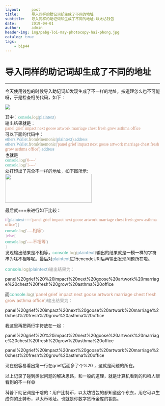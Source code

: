 ```yaml
---
layout:     post
title:      导入同样的助记词却生成了不同的地址
subtitle:   导入同样的助记词却生成了不同的地址-以太坊钱包
date:       2019-04-01
author:     admin
header-img: img/pabg-loi-may-photocopy-hai-phong.jpg
catalog: true
tags:
    - bip44
---
```


# 导入同样的助记词却生成了不同的地址

------

今天使用钱包的时候导入助记词却发现生成了不一样的地址，按道理怎么也不可能呀，于是检查相关代码，如下：

![](https://www.blktime.com/img/pa-1-1-1024x331.png)

<p style="margin: 0in; font-family: Consolas; font-size: 10.5pt;">其中：<span style="color: #47b7a0;">console</span><span style="color: #979797;">.</span><span style="color: #989875;">log</span><span style="color: #979797;">(</span><span style="color: #72a1ba;">plaintext</span><span style="color: #979797;">)</span></p>
输出结果就是：
<p style="margin: 0in; font-family: Consolas; font-size: 10.5pt; color: #cb8f76;">panel grief impact next goose artwork marriage chest fresh grow asthma office</p>
可以下面的代码中：
<p style="margin: 0in; font-family: Consolas; font-size: 10.5pt;"><span style="color: #72a1ba;">ethers</span><span style="color: #979797;">.</span><span style="color: #72a1ba;">Wallet</span><span style="color: #979797;">.</span><span style="color: #989875;">fromMnemonic</span><span style="color: #979797;">(</span><span style="color: #72a1ba;">plaintext</span><span style="color: #979797;">).</span><span style="color: #72a1ba;">address</span></p>
<p style="margin: 0in; font-family: Consolas; font-size: 10.5pt;"><span style="color: #72a1ba;">ethers</span><span style="color: #979797;">.</span><span style="color: #72a1ba;">Wallet</span><span style="color: #979797;">.</span><span style="color: #989875;">fromMnemonic</span><span style="color: #979797;">(</span><span style="color: #cb8f76;">'panel grief impact next goose artwork marriage chest fresh grow asthma office'</span><span style="color: #979797;">).</span><span style="color: #72a1ba;">address</span></p>
也就是
<p style="margin: 0in; font-family: Consolas; font-size: 10.5pt;"><span style="color: #47b7a0;">console</span><span style="color: #979797;">.</span><span style="color: #989875;">log</span><span style="color: #979797;">(</span><span style="color: #cb8f76;">'0----'</span></p>
<p style="margin: 0in; font-family: Consolas; font-size: 10.5pt;"><span style="color: #47b7a0;">console</span><span style="color: #979797;">.</span><span style="color: #989875;">log</span><span style="color: #979797;">(</span><span style="color: #cb8f76;">'1----'</span></p>
处打印出了完全不一样的地址，如下图所示:

<img class="alignnone size-full wp-image-2085" src="http://blockstar.top/wp-content/uploads/2019/02/Snipaste_2019-02-24_17-13-28.png" alt="" width="282" height="94" />

最后就===来进行如下比较：
<p style="margin: 0in; font-family: Consolas; font-size: 10.5pt;"><span style="color: #c586c0;">if</span><span style="color: #979797;">(</span><span style="color: #72a1ba;">plaintext</span><span style="color: #979797;">===</span><span style="color: #cb8f76;">'panel grief impact next goose artwork marriage chest fresh grow asthma office'</span><span style="color: #979797;">){</span></p>
<p style="margin: 0in; font-size: 10.5pt;"><span style="font-family: Consolas; color: #47b7a0;">console</span><span style="font-family: Consolas; color: #979797;">.</span><span style="font-family: Consolas; color: #989875;">log</span><span style="font-family: Consolas; color: #979797;">(</span><span style="font-family: Consolas; color: #cb8f76;">'----</span><span style="font-family: 'Microsoft YaHei'; color: #cb8f76;">相等</span><span style="font-family: Consolas; color: #cb8f76;">'</span><span style="font-family: Consolas; color: #979797;">)</span></p>
<p style="margin: 0in; font-family: Consolas; font-size: 10.5pt;"><span style="color: #979797;">}</span><span style="color: #c586c0;">else</span><span style="color: #979797;">{</span></p>
<p style="margin: 0in; font-size: 10.5pt;"><span style="font-family: Consolas; color: #47b7a0;">console</span><span style="font-family: Consolas; color: #979797;">.</span><span style="font-family: Consolas; color: #989875;">log</span><span style="font-family: Consolas; color: #979797;">(</span><span style="font-family: Consolas; color: #cb8f76;">'----</span><span style="font-family: 'Microsoft YaHei'; color: #cb8f76;">不相等</span><span style="font-family: Consolas; color: #cb8f76;">'</span><span style="font-family: Consolas; color: #979797;">)</span></p>
<p style="margin: 0in; font-family: Consolas; font-size: 10.5pt; color: #979797;">}</p>
发现输出结果是不相等，<span style="color: #47b7a0;">console</span><span style="color: #979797;">.</span><span style="color: #989875;">log</span><span style="color: #979797;">(</span><span style="color: #72a1ba;">plaintext</span><span style="color: #979797;">)</span>输出的结果就是一模一样的字符串为啥不相等呢。最后对<span style="color: #72a1ba;">plaintext</span>进行encodeURI后再输出发现问题所在啦。

<span style="color: #47b7a0;">console</span><span style="color: #979797;">.</span><span style="color: #989875;">log</span><span style="color: #979797;">(</span><span style="color: #72a1ba;">plaintext</span><span style="color: #979797;">)输出结果为：</span>

panel%20grief%20%20impact%20next%20goose%20artwork%20marriage%20chest%20fresh%20grow%20asthma%20office

而<span style="color: #47b7a0;">console</span><span style="color: #979797;">.</span><span style="color: #989875;">log</span><span style="color: #979797;">(<span style="color: #cb8f76;">'panel grief impact next goose artwork marriage chest fresh grow asthma office'</span></span><span style="color: #979797;">)输出结果为：</span>

panel%20grief%20impact%20next%20goose%20artwork%20marriage%20chest%20fresh%20grow%20asthma%20office

我这里再把两行字符放在一起：

panel%20grief%20%20impact%20next%20goose%20artwork%20marriage%20chest%20fresh%20grow%20asthma%20office

panel%20grief%20impact%20next%20goose%20artwork%20marriage%20chest%20fresh%20grow%20asthma%20office

现在很容易看出第一行在grief后面多了个%20 ，这就是问题的所在。

以上记录了碰到类似问题的解决思路，和一般的道理，就是计算机看到的和咱人眼看到的不一样😄

科普下助记词是干啥的：用户比特币，以太坊钱包的都知道这个东东，用它可以生成你的比特币，以太币地址。也就是你数字货币金库的钥匙。